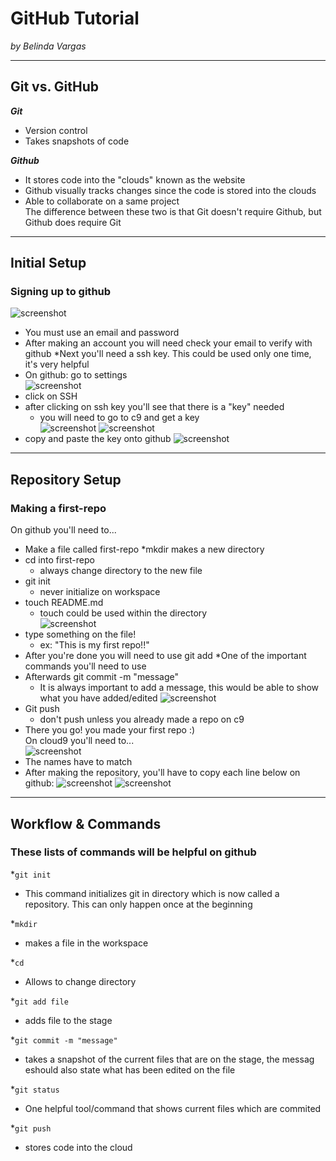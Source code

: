 # GitHub Tutorial

_by Belinda Vargas_

---
## Git vs. GitHub
**_Git_**
 * Version control   
 * Takes snapshots of code 
 
**_Github_**  
 * It stores code into the "clouds" known as the website   
 * Github visually tracks changes  since the code is stored into the clouds   
 * Able to collaborate on a same project  
The difference between these two is that Git doesn't require Github, but Github does require Git 

---
## Initial Setup
### Signing up to github
![screenshot](https://cloud.githubusercontent.com/assets/15129114/19668093/3c494cf6-9a23-11e6-8d8d-211b0a0d6a8d.png)
* You must use an email and password 
* After making an account you will need check your email to verify with github
*Next you'll need a ssh key. This could be used only one time, it's very helpful 
* On github: go to settings  
![screenshot](https://cloud.githubusercontent.com/assets/15129114/19669263/eda93742-9a2b-11e6-8ff7-db2ab82e1a3b.png)
* click on SSH 
* after clicking on ssh key you'll see that there is a "key" needed  
  * you will need to go to c9 and get a key   
![screenshot](https://cloud.githubusercontent.com/assets/15129114/19669403/0fb7ef58-9a2d-11e6-9804-733185d656aa.png)
![screenshot](https://cloud.githubusercontent.com/assets/15129114/19668387/863abe92-9a25-11e6-8c70-e46f635bba80.png)
* copy and paste the key onto github
![screenshot](https://cloud.githubusercontent.com/assets/15129114/19671767/1ec54132-9a3f-11e6-9ddf-88b7b1e0404c.png)



---
## Repository Setup
### Making a first-repo    
On github you'll need to...
* Make a file called first-repo
  *mkdir makes a new directory  
* cd into first-repo 
  * always change directory to the new file 
* git init 
  * never initialize on workspace  
* touch README.md  
  * touch could be used within the directory   
![screenshot](https://cloud.githubusercontent.com/assets/15129114/19785125/40874454-9c66-11e6-9036-d76dc4d0d0a6.png)
* type something on the file! 
  * ex: "This is my first repo!!"  
* After you're done you will need to use git add
  *One of the important commands you'll need to use
* Afterwards git commit -m "message"
  * It is always important to add a message, this would be able to show what you have added/edited
![screenshot](https://cloud.githubusercontent.com/assets/15129114/19785992/c7eb8092-9c69-11e6-9894-9d3ebbfefad2.png)
* Git push
  * don't push unless you already made a repo on c9
 * There you go! you made your first repo :)  
On cloud9 you'll need to...  
![screenshot](https://cloud.githubusercontent.com/assets/15129114/19785655/3b30fe30-9c68-11e6-8d26-db7facc2550a.png)
 * The names have to match  
 * After making the repository, you'll have to copy each line below on github: 
![screenshot](https://cloud.githubusercontent.com/assets/15129114/19785636/1c8b0c28-9c68-11e6-8034-27b504728d12.png)
![screenshot](https://cloud.githubusercontent.com/assets/15129114/19785997/cd699356-9c69-11e6-9941-d7deac92573b.png)



---
## Workflow & Commands
### These lists of commands will be helpful on github 

*`git init`  
  * This command initializes git in directory which is now called a repository. This can only happen once at the beginning

*`mkdir`  
  * makes a file in the workspace  

*`cd`  
  * Allows to change directory    

*`git add file`  
  * adds file to the stage   
    
*`git commit -m "message"`  
  * takes a snapshot of the current files that are on the stage, the messag eshould also state what has been edited on the file    

*`git status`  
  * One helpful tool/command that shows current files which are commited   

*`git push`  
  * stores code into the cloud  
